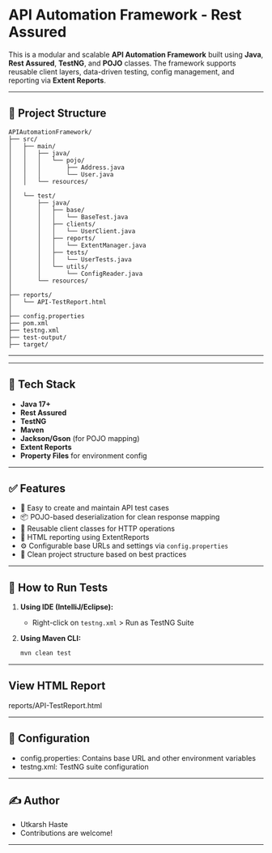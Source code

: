# API Automation Framework - Rest Assured

This is a modular and scalable **API Automation Framework** built using **Java**, **Rest Assured**, **TestNG**, and **POJO** classes. The framework supports reusable client layers, data-driven testing, config management, and reporting via **Extent Reports**.

---

## 📁 Project Structure

```base
APIAutomationFramework/
├── src/
│   ├── main/
│   │   ├── java/
│   │   │   └── pojo/
│   │   │       ├── Address.java
│   │   │       └── User.java
│   │   └── resources/
│
│   └── test/
│       ├── java/
│       │   ├── base/
│       │   │   └── BaseTest.java
│       │   ├── clients/
│       │   │   └── UserClient.java
│       │   ├── reports/
│       │   │   └── ExtentManager.java
│       │   ├── tests/
│       │   │   └── UserTests.java
│       │   └── utils/
│       │       └── ConfigReader.java
│       └── resources/
│
├── reports/
│   └── API-TestReport.html
│
├── config.properties
├── pom.xml
├── testng.xml
├── test-output/
├── target/
```
---


---

## 🔧 Tech Stack

- **Java 17+**
- **Rest Assured**
- **TestNG**
- **Maven**
- **Jackson/Gson** (for POJO mapping)
- **Extent Reports**
- **Property Files** for environment config

---

## ✅ Features

- 🚀 Easy to create and maintain API test cases
- 📦 POJO-based deserialization for clean response mapping
- 🔁 Reusable client classes for HTTP operations
- 📄 HTML reporting using ExtentReports
- ⚙️ Configurable base URLs and settings via `config.properties`
- 📂 Clean project structure based on best practices

---

## 🧪 How to Run Tests

1. **Using IDE (IntelliJ/Eclipse):**
   - Right-click on `testng.xml` > Run as TestNG Suite

2. **Using Maven CLI:**
   ```bash
   mvn clean test
---

## View HTML Report
reports/API-TestReport.html

---

## 🔑 Configuration
- config.properties: Contains base URL and other environment variables
- testng.xml: TestNG suite configuration
---

## ✍️ Author
- Utkarsh Haste
- Contributions are welcome!

---
